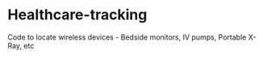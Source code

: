 # Healthcare-tracking
Code to locate wireless devices - Bedside monitors, IV pumps, Portable X-Ray, etc
